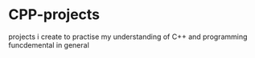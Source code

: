 # CPP-projects
 projects i create to practise my understanding of C++ and programming funcdemental in general


